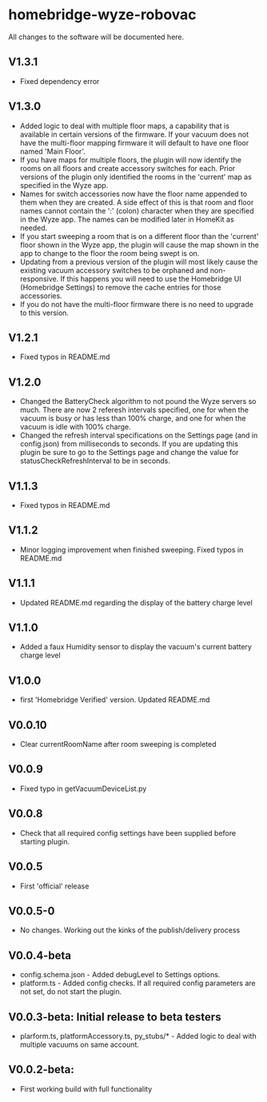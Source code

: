 # homebridge-wyze-robovac

All changes to the software will be documented here.

## V1.3.1
- Fixed dependency error

## V1.3.0
- Added logic to deal with multiple floor maps, a capability that is available in certain versions of the firmware. If your vacuum does not have the multi-floor mapping firmware it will default to have one floor named 'Main Floor'.
- If you have maps for multiple floors, the plugin will now identify the rooms on all floors and create accessory switches for each. Prior versions of the plugin only identified the rooms in the 'current' map as specified in the Wyze app.
- Names for switch accessories now have the floor name appended to them when they are created. A side effect of this is that room and floor names cannot contain the ':' (colon) character when they are specified in the Wyze app. The names can be modified later in HomeKit as needed.
- If you start sweeping a room that is on a different floor than the 'current' floor shown in the Wyze app, the plugin will cause the map shown in the app to change to the floor the room being swept is on.
- Updating from a previous version of the plugin will most likely cause the existing vacuum accessory switches to be orphaned and non-responsive. If this happens you will need to use the Homebridge UI (Homebridge Settings) to remove the cache entries for those
 accessories.
- If you do not have the multi-floor firmware there is no need to upgrade to this version. 

## V1.2.1 
- Fixed typos in README.md

## V1.2.0 
- Changed the BatteryCheck algorithm to not pound the Wyze servers so much. There are now 2 referesh intervals specified, one for when the vacuum is busy or has less than 100% charge, and one for when the vacuum is idle with 100% charge.
- Changed the refresh interval specifications on the Settings page (and in config.json) from milliseconds to seconds. If you are updating this plugin be sure to go to the Settings page and change the value for statusCheckRefreshInterval to be in seconds. 

## V1.1.3 
- Fixed typos in README.md

## V1.1.2 
- Minor logging improvement when finished sweeping. Fixed typos in README.md

## V1.1.1 
- Updated README.md regarding the display of the battery charge level

## V1.1.0 
- Added a faux Humidity sensor to display the vacuum's current battery charge level

## V1.0.0 
- first 'Homebridge Verified' version. Updated README.md

## V0.0.10 
- Clear currentRoomName after room sweeping is completed

## V0.0.9 
- Fixed typo in getVacuumDeviceList.py

## V0.0.8 
- Check that all required config settings have been supplied before starting plugin.

## V0.0.5 
- First 'official' release 

## V0.0.5-0 
- No changes. Working out the kinks of the publish/delivery process

## V0.0.4-beta
- config.schema.json - Added debugLevel to Settings options.
- platform.ts - Added config checks. If all required config parameters are not set, do not start the plugin.


## V0.0.3-beta: Initial release to beta testers
- plarform.ts, platformAccessory.ts, py_stubs/* - Added logic to deal with multiple vacuums on same account.

## V0.0.2-beta:
- First working build with full functionality


